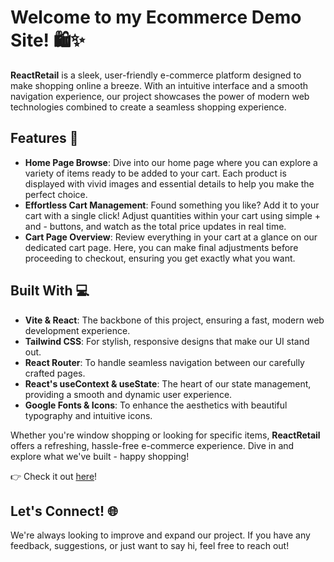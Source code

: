 # Welcome to my Ecommerce Demo Site! 🛍️✨

**ReactRetail** is a sleek, user-friendly e-commerce platform designed to make shopping online a breeze. With an intuitive interface and a smooth navigation experience, our project showcases the power of modern web technologies combined to create a seamless shopping experience.

## Features 🌟
- **Home Page Browse**: Dive into our home page where you can explore a variety of items ready to be added to your cart. Each product is displayed with vivid images and essential details to help you make the perfect choice.
- **Effortless Cart Management**: Found something you like? Add it to your cart with a single click! Adjust quantities within your cart using simple + and - buttons, and watch as the total price updates in real time.
- **Cart Page Overview**: Review everything in your cart at a glance on our dedicated cart page. Here, you can make final adjustments before proceeding to checkout, ensuring you get exactly what you want.

## Built With 💻
- **Vite & React**: The backbone of this project, ensuring a fast, modern web development experience.
- **Tailwind CSS**: For stylish, responsive designs that make our UI stand out.
- **React Router**: To handle seamless navigation between our carefully crafted pages.
- **React's useContext & useState**: The heart of our state management, providing a smooth and dynamic user experience.
- **Google Fonts & Icons**: To enhance the aesthetics with beautiful typography and intuitive icons.

Whether you're window shopping or looking for specific items, **ReactRetail** offers a refreshing, hassle-free e-commerce experience. Dive in and explore what we've built - happy shopping!

👉 Check it out [here](https://ecommerce-gamma-peach.vercel.app)! 

## Let's Connect! 🌐
We're always looking to improve and expand our project. If you have any feedback, suggestions, or just want to say hi, feel free to reach out!
